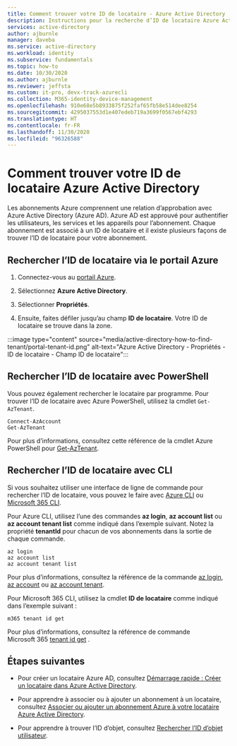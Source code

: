 ```yaml
---
title: Comment trouver votre ID de locataire - Azure Active Directory
description: Instructions pour la recherche d’ID de locataire Azure Active Directory pour un abonnement Azure existant.
services: active-directory
author: ajburnle
manager: daveba
ms.service: active-directory
ms.workload: identity
ms.subservice: fundamentals
ms.topic: how-to
ms.date: 10/30/2020
ms.author: ajburnle
ms.reviewer: jeffsta
ms.custom: it-pro, devx-track-azurecli
ms.collection: M365-identity-device-management
ms.openlocfilehash: 910e68e5b8933875f252faf65fb58e514dee8254
ms.sourcegitcommit: 4295037553d1e407edeb719a3699f0567ebf4293
ms.translationtype: HT
ms.contentlocale: fr-FR
ms.lasthandoff: 11/30/2020
ms.locfileid: "96326588"
---
```

# <a name="how-to-find-your-azure-active-directory-tenant-id"></a>Comment trouver votre ID de locataire Azure Active Directory

Les abonnements Azure comprennent une relation d’approbation avec Azure Active Directory (Azure AD). Azure AD est approuvé pour authentifier les utilisateurs, les services et les appareils pour l’abonnement. Chaque abonnement est associé à un ID de locataire et il existe plusieurs façons de trouver l’ID de locataire pour votre abonnement.

## <a name="find-tenant-id-through-the-azure-portal"></a>Rechercher l’ID de locataire via le portail Azure

1. Connectez-vous au [portail Azure](https://portal.azure.com).
 
1. Sélectionnez **Azure Active Directory**.

1. Sélectionner **Propriétés**.

1. Ensuite, faites défiler jusqu’au champ **ID de locataire**. Votre ID de locataire se trouve dans la zone.

:::image type="content" source="media/active-directory-how-to-find-tenant/portal-tenant-id.png" alt-text="Azure Active Directory - Propriétés - ID de locataire - Champ ID de locataire":::

## <a name="find-tenant-id-with-powershell"></a>Rechercher l’ID de locataire avec PowerShell

Vous pouvez également rechercher le locataire par programme. Pour trouver l’ID de locataire avec Azure PowerShell, utilisez la cmdlet `Get-AzTenant`.

```azurepowershell-interactive
Connect-AzAccount
Get-AzTenant
```
   
Pour plus d’informations, consultez cette référence de la cmdlet Azure PowerShell pour [Get-AzTenant](/powershell/module/az.accounts/get-aztenant).


## <a name="find-tenant-id-with-cli"></a>Rechercher l’ID de locataire avec CLI
Si vous souhaitez utiliser une interface de ligne de commande pour rechercher l’ID de locataire, vous pouvez le faire avec [Azure CLI](/cli/azure/install-azure-cli) ou [Microsoft 365 CLI](https://pnp.github.io/cli-microsoft365/). 

Pour Azure CLI, utilisez l’une des commandes **az login**, **az account list** ou **az account tenant list** comme indiqué dans l’exemple suivant. Notez la propriété **tenantId** pour chacun de vos abonnements dans la sortie de chaque commande.

```azurecli-interactive
az login
az account list
az account tenant list
```

Pour plus d’informations, consultez la référence de la commande [az login](/cli/azure/reference-index#az_login), [az account](/cli/azure/ext/account/account) ou [az account tenant](/cli/azure/ext/account/account/tenant).


Pour Microsoft 365 CLI, utilisez la cmdlet **ID de locataire** comme indiqué dans l’exemple suivant :
 
```cli
m365 tenant id get
```

Pour plus d’informations, consultez la référence de commande Microsoft 365 [tenant id get](https://pnp.github.io/cli-microsoft365/cmd/tenant/id/id-get/) .


## <a name="next-steps"></a>Étapes suivantes

- Pour créer un locataire Azure AD, consultez [Démarrage rapide : Créer un locataire dans Azure Active Directory](active-directory-access-create-new-tenant.md).

- Pour apprendre à associer ou à ajouter un abonnement à un locataire, consultez [Associer ou ajouter un abonnement Azure à votre locataire Azure Active Directory](active-directory-how-subscriptions-associated-directory.md).

- Pour apprendre à trouver l’ID d’objet, consultez [Rechercher l’ID d’objet utilisateur](/partner-center/find-ids-and-domain-names#find-the-user-object-id).